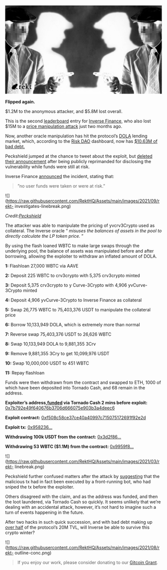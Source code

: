 ![](https://raw.githubusercontent.com/RektHQ/Assets/main/images/2022/06/inverse2-header.png)

**Flipped again.**

$1.2M to the anonymous attacker, and $5.8M lost overall.

This is the second [leaderboard](https://rekt.news/leaderboard/) entry for
[Inverse Finance](https://www.inverse.finance/frontier), who also lost $15M to
a [price manipulation attack](https://rekt.news/inverse-finance-rekt/) just
two months ago.

Now, another oracle manipulation has hit the protocol’s
[DOLA](https://www.coingecko.com/en/coins/dola) lending market, which,
according to the [Risk DAO](https://twitter.com/Risk_DAO) dashboard, now has
[$10.63M of bad debt.](https://bad-debt.riskdao.org/)

Peckshield jumped at the chance to tweet about the exploit, but [deleted their
announcement](https://twitter.com/peckshield/status/1537364618422517760) after
being publicly reprimanded for disclosing the vulnerability while funds were
still at risk.

Inverse Finance
[announced](https://twitter.com/InverseFinance/status/1537372199769845760) the
incident, stating that:

> ”no user funds were taken or were at risk.”

![](https://raw.githubusercontent.com/RektHQ/Assets/main/images/2021/09/rekt-
investigates-linebreak.png)

_Credit:[Peckshield](https://twitter.com/peckshield/status/1537382891230883841)_

The attacker was able to manipulate the pricing of yvcrv3Crypto used as
collateral. The Inverse oracle “ _misuses the balances of assets in the pool
to directly calculate the LP token price._ ”

By using the flash loaned WBTC to make large swaps through the underlying
pool, the balance of assets was manipulated before and after borrowing,
allowing the exploiter to withdraw an inflated amount of DOLA.

 **1:** Flashloan 27,000 WBTC via AAVE

 **2:** Deposit 225 WBTC to crv3crypto with 5,375 crv3crypto minted

 **3:** Deposit 5,375 crv3crypto to y Curve-3Crypto with 4,906 yvCurve-3Crypto
minted

 **4:** Deposit 4,906 yvCurve-3Crypto to Inverse Finance as collateral

 **5:** Swap 26,775 WBTC to 75,403,376 USDT to manipulate the collateral price

 **6:** Borrow 10,133,949 DOLA, which is extremely more than normal

 **7:** Reverse swap 75,403,376 USDT to 26,626 WBTC

 **8:** Swap 10,133,949 DOLA to 9,881,355 3Crv

 **9:** Remove 9,881,355 3Cry to get 10,099,976 USDT

 **10:** Swap 10,000,000 USDT to 451 WBTC

 **11:** Repay flashloan

Funds were then withdrawn from the contract and swapped to ETH, 1000 of which
have been deposited into Tornado Cash, and 68 remain in the address.

 **Exploiter’s
address,[funded](https://etherscan.io/tx/0x84ee1ce4dd2aa5113aa7191baaea5f77ac85f6c95cba16135e89b11c272817e5)
via Tornado Cash 2 mins before exploit:**
[0x7b792e49f640676b3706d666075e903b3a4deec6](https://etherscan.io/address/0x7b792e49f640676b3706d666075e903b3a4deec6)

 **Exploit contract:**
[0xf508c58ce37ce40a40997c715075172691f92e2d](https://etherscan.io/address/0xf508c58ce37ce40a40997c715075172691f92e2d)

 **Exploit tx:**
[0x958236…](https://etherscan.io/tx/0x958236266991bc3fe3b77feaacea120f172c0708ad01c7a715b255f218f9313c)

 **Withdrawing 100k USDT from the contract:**
[0x3d2f86…](https://etherscan.io/tx/0x3d2f86c1c289731f56bed95dce20434eff48e3bd4a50cdc007ef5d0a2177a9f7)

 **Withdrawing 53 WBTC ($1.1M) from the contract:**
[0x9959f8…](https://etherscan.io/tx/0x9959f8f10f59b3b88a5499066a21237e492f193e5ff2950bcc7e6c1f5e1fa60c)

![](https://raw.githubusercontent.com/RektHQ/Assets/main/images/2021/03/rekt-
linebreak.png)

Peckshield further confused matters after the attack by
[suggesting](https://twitter.com/peckshield/status/1537389665988202496) that
the malicious tx had in fact been executed by a front-running bot, who had
sniped the tx before the exploiter.

Others disagreed with the claim, and as the address was funded, and then the
loot laundered, via Tornado Cash so quickly. It seems unlikely that we’re
dealing with an accidental attack, however, it’s not hard to imagine such a
turn of events happening in the future.

After two hacks in such quick succession, and with bad debt making up [over
half](https://bad-debt.riskdao.org/) of the protocol’s 20M TVL, will Inverse
be able to survive this crypto winter?

![](https://raw.githubusercontent.com/RektHQ/Assets/main/images/2021/08/rekt-
outline-conc.png)

> If you enjoy our work, please consider donating to our [Gitcoin
> Grant](https://gitcoin.co/grants/1632/rekt-the-dark-web-of-defi-journalism).


